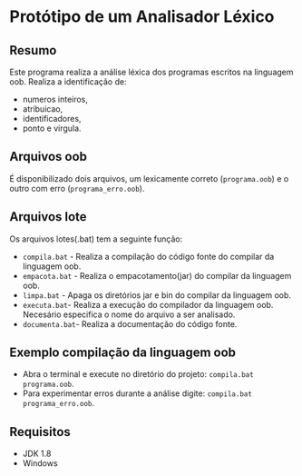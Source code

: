 # Protótipo de um Analisador Léxico

## **Resumo**
Este programa realiza a análise léxica dos programas escritos na linguagem oob. 
Realiza a identificação de:
 - numeros inteiros,
 - atribuicao,
 - identificadores,
 - ponto e virgula.

## **Arquivos oob**
É disponibilizado dois arquivos, um lexicamente correto (`programa.oob`) e o outro com erro (`programa_erro.oob`).

## **Arquivos lote**
Os arquivos lotes(.bat) tem a seguinte função:
- `compila.bat` - Realiza a compilação do código fonte do compilar da linguagem oob.
- `empacota.bat` - Realiza o empacotamento(jar) do compilar da linguagem oob.
- `limpa.bat` - Apaga os diretórios jar e bin do compilar da linguagem oob.
- `executa.bat`- Realiza a execução do compilador da linguagem oob. Necesário especifica o nome do arquivo a ser analisado.
- `documenta.bat`- Realiza a documentação do código fonte.

## **Exemplo compilação da linguagem oob**
- Abra o terminal e execute no diretório do projeto: `compila.bat programa.oob`.
- Para experimentar erros durante a análise digite: `compila.bat programa_erro.oob`.

## **Requisitos** 
- JDK 1.8 
- Windows